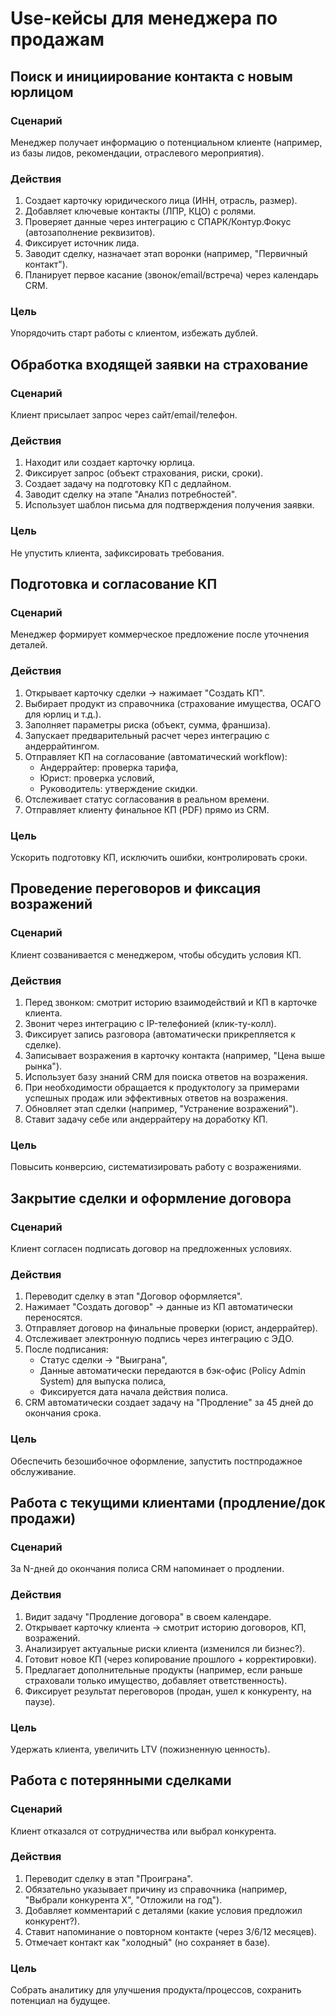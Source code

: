 # Use-кейсы для менеджера по продажам



## Поиск и инициирование контакта с новым юрлицом

### Сценарий
Менеджер получает информацию о потенциальном клиенте (например, из базы лидов, рекомендации, отраслевого мероприятия).

### Действия
1. Создает карточку юридического лица (ИНН, отрасль, размер).
2. Добавляет ключевые контакты (ЛПР, КЦО) с ролями.
3. Проверяет данные через интеграцию с СПАРК/Контур.Фокус (автозаполнение реквизитов).
4. Фиксирует источник лида.
5. Заводит сделку, назначает этап воронки (например, "Первичный контакт").
6. Планирует первое касание (звонок/email/встреча) через календарь CRM.

### Цель
Упорядочить старт работы с клиентом, избежать дублей.



## Обработка входящей заявки на страхование

### Сценарий
Клиент присылает запрос через сайт/email/телефон.

### Действия
1. Находит или создает карточку юрлица.
2. Фиксирует запрос (объект страхования, риски, сроки).
3. Создает задачу на подготовку КП с дедлайном.
4. Заводит сделку на этапе "Анализ потребностей".
5. Использует шаблон письма для подтверждения получения заявки.

### Цель
Не упустить клиента, зафиксировать требования.



## Подготовка и согласование КП

### Сценарий
Менеджер формирует коммерческое предложение после уточнения деталей.

### Действия
1. Открывает карточку сделки → нажимает "Создать КП".
2. Выбирает продукт из справочника (страхование имущества, ОСАГО для юрлиц и т.д.).
3. Заполняет параметры риска (объект, сумма, франшиза).
4. Запускает предварительный расчет через интеграцию с андеррайтингом.
5. Отправляет КП на согласование (автоматический workflow):
    - Андеррайтер: проверка тарифа,
    - Юрист: проверка условий,
    - Руководитель: утверждение скидки.
6. Отслеживает статус согласования в реальном времени.
7. Отправляет клиенту финальное КП (PDF) прямо из CRM.

### Цель
Ускорить подготовку КП, исключить ошибки, контролировать сроки.



## Проведение переговоров и фиксация возражений

### Сценарий
Клиент созванивается с менеджером, чтобы обсудить условия КП.

### Действия
1. Перед звонком: смотрит историю взаимодействий и КП в карточке клиента.
2. Звонит через интеграцию с IP-телефонией (клик-ту-колл).
3. Фиксирует запись разговора (автоматически прикрепляется к сделке).
4. Записывает возражения в карточку контакта (например, "Цена выше рынка").
5. Использует базу знаний CRM для поиска ответов на возражения.
6. При необходимости обращается к продуктологу за примерами успешных продаж или эффективных ответов на возражения.
7. Обновляет этап сделки (например, "Устранение возражений").
8. Ставит задачу себе или андеррайтеру на доработку КП.

### Цель
Повысить конверсию, систематизировать работу с возражениями.



## Закрытие сделки и оформление договора

### Сценарий
Клиент согласен подписать договор на предложенных условиях.

### Действия
1. Переводит сделку в этап "Договор оформляется".
2. Нажимает "Создать договор" → данные из КП автоматически переносятся.
3. Отправляет договор на финальные проверки (юрист, андеррайтер).
4. Отслеживает электронную подпись через интеграцию с ЭДО.
5. После подписания:
    - Статус сделки → "Выиграна",
    - Данные автоматически передаются в бэк-офис (Policy Admin System) для выпуска полиса,
    - Фиксируется дата начала действия полиса.
6. CRM автоматически создает задачу на "Продление" за 45 дней до окончания срока.

### Цель
Обеспечить безошибочное оформление, запустить постпродажное обслуживание.



## Работа с текущими клиентами (продление/док продажи)

### Сценарий
За N-дней до окончания полиса CRM напоминает о продлении.

### Действия
1. Видит задачу "Продление договора" в своем календаре.
2. Открывает карточку клиента → смотрит историю договоров, КП, возражений.
3. Анализирует актуальные риски клиента (изменился ли бизнес?).
4. Готовит новое КП (через копирование прошлого + корректировки).
5. Предлагает дополнительные продукты (например, если раньше страховали только имущество, добавляет ответственность).
6. Фиксирует результат переговоров (продан, ушел к конкуренту, на паузе).

### Цель
Удержать клиента, увеличить LTV (пожизненную ценность).



## Работа с потерянными сделками

### Сценарий
Клиент отказался от сотрудничества или выбрал конкурента.

### Действия
1. Переводит сделку в этап "Проиграна".
2. Обязательно указывает причину из справочника (например, "Выбрали конкурента X", "Отложили на год").
3. Добавляет комментарий с деталями (какие условия предложил конкурент?).
4. Ставит напоминание о повторном контакте (через 3/6/12 месяцев).
5. Отмечает контакт как "холодный" (но сохраняет в базе).

### Цель
Собрать аналитику для улучшения продукта/процессов, сохранить потенциал на будущее.